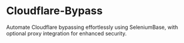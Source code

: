# Cloudflare-Bypass
Automate Cloudflare bypassing effortlessly using SeleniumBase, with optional proxy integration for enhanced security.
